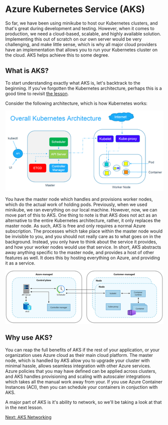 # Azure Kubernetes Service (AKS)

So far, we have been using minikube to host our Kubernetes clusters, and that's great during development and testing. However, when it comes to production, we need a cloud-based, scalable, and highly available solution. Implementing this out of scratch on our own server would be very challenging, and make little sense, which is why all major cloud providers have an implementation that allows you to run your Kubernetes cluster on the cloud. AKS helps achieve this to some degree.

## What is AKS?

To start understanding exactly what AKS is, let's backtrack to the beginning. If you've forgotten the Kubernetes architecture, perhaps this is a good time to revisit [the lesson](https://collabnix.github.io/kubelabs/Kubernetes_Intro_slides-1/Kubernetes_Intro_slides-1.html).

Consider the following architecture, which is how Kubernetes works:

![Kubernetes Architecture](architecture.png "Kubernetes Architecture")

You have the master node which handles and provisions worker nodes, which do the actual work of holding pods. Previously, when we used minikube, we ran everything on our local machine. However, now, we can move part of this to AKS. One thing to note is that AKS does not act as an alternative to the entire Kubernetes architecture, rather, it only replaces the master node. As such, AKS is free and only requires a normal Azure subscription. The processes which take place within the master node would be invisible to you, and you should not really care as to what goes on in the background. Instead, you only have to think about the service it provides, and how your worker nodes would use that service. In short, AKS abstracts away anything specific to the master node, and provides a host of other features as well. It does this by hosting everything on Azure, and providing it as a service.

![alt text](image.png)

## Why use AKS?

You can reap the full benefits of AKS if the rest of your application, or your organization uses Azure cloud as their main cloud platform. The master node, which is handled by AKS allow you to upgrade your cluster with minimal hassle, allows seamless integration with other Azure services. Azure policies that you may have defined can be applied across clusters, and AKS handles provisioning and scaling with autoscaler integrations which takes all the manual work away from your. If you use Azure Container Instances (ACI), then you can schedule your containers in conjuction with AKS.

A major part of AKS is it's ability to network, so we'll be taking a look at that in the next lesson.

[Next: AKS Networking](./aks-networking.md)